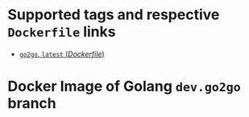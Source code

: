 # Supported tags and respective `Dockerfile` links

- [`go2go`, `latest` (*Dockerfile*)](https://github.com/levonet/docker-golang/blob/master/Dockerfile)

# Docker Image of Golang `dev.go2go` branch
